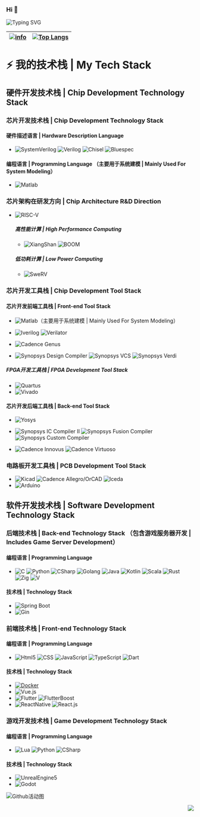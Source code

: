 ### Hi 👋

![Typing SVG](https://readme-typing-svg.demolab.com/?lines=没有人耻笑你，而是你自己磨灭目标。不要把目标定得太高，太高近乎妄想。——摩尔根（1933年诺贝尔生理学或医学奖得主）;凡我不能创造的，我就不能理解。——理查德·费曼;注意你的思想，因为它将变成你的言辞。;注意你的言辞，因为它将变成你的行动。;注意你的行动，因为它将变成你的习惯。;注意你的习惯，因为它将变成你的性格。;注意你的性格，因为它们将决定你的命运。;我们想的是什么，就会成为什么样的人。——玛格丽特·希尔达·撒切尔（英国第49任首相）)

|[![info](https://github-readme-stats.vercel.app/api?username=elllusion&show_icons=true&theme=radical)]()|[![Top Langs](https://github-readme-stats.vercel.app/api/top-langs/?username=elllusion&layout=compact&theme=radical&langs_count=8)]()|
|  ----  | ----  |

# ⚡ 我的技术栈 | My Tech Stack 

## 硬件开发技术栈 | Chip Development Technology Stack
### 芯片开发技术栈 | Chip Development Technology Stack
#### 硬件描述语言 | Hardware Description Language
* ![SystemVerilog](https://img.shields.io/badge/-SystemVerilog-CAD09D?logo=systemverilog&logoColor=ffffff) ![Verilog](https://img.shields.io/badge/-Verilog-8985F0?logo=verilog&logoColor=ffffff) ![Chisel](https://img.shields.io/badge/-Chisel-2D3E77?logo=chisel&logoColor=ffffff) ![Bluespec](https://img.shields.io/badge/-Bluespec-2030A0?logo=bluespec&logoColor=ffffff)
#### 编程语言 | Programming Language （主要用于系统建模 | Mainly Used For System Modeling）
* ![Matlab](https://img.shields.io/badge/-Matlab-8985F0?logo=matlab&logoColor=ffffff)

### 芯片架构在研发方向 | Chip Architecture R&D Direction
* ![RISC-V](https://img.shields.io/badge/-RISC--V-2030A0.svg)
  ##### 高性能计算 | High Performance Computing
  * ![XiangShan](https://img.shields.io/badge/-XiangShan-2030A0.svg) ![BOOM](https://img.shields.io/badge/-BOOM-2030A0.svg)
  ##### 低功耗计算 | Low Power Computing
  * ![SweRV](https://img.shields.io/badge/-SweRV-2030A0.svg)

### 芯片开发工具栈 | Chip Development Tool Stack

#### 芯片开发前端工具栈 | Front-end Tool Stack

* ![Matlab](https://img.shields.io/badge/-Matlab-8985F0.svg)（主要用于系统建模 | Mainly Used For System Modeling）

* ![Iverilog](https://img.shields.io/badge/-iverilog-F73345.svg) ![Verilator](https://img.shields.io/badge/-Verilator-0184C1.svg)

* ![Cadence Genus](https://img.shields.io/badge/-Cadence%20Genus-EE0040.svg)

* ![Synopsys Design Compiler](https://img.shields.io/badge/-Synopsys%20Design%20Compiler-C637FA.svg) ![Synopsys VCS](https://img.shields.io/badge/-Synopsys%20VCS-C637FA.svg) ![Synopsys Verdi](https://img.shields.io/badge/-Synopsys%20Verdi-C637FA.svg)
  
##### FPGA开发工具栈 | FPGA Development Tool Stack
* ![Quartus](https://img.shields.io/badge/-Quartus-blue.svg?logo=intel&logoColor=ffffff)
* ![Vivado](https://img.shields.io/badge/-Vivado-FF1010.svg?logo=xilinx&logoColor=ffffff)

#### 芯片开发后端工具栈 | Back-end Tool Stack
* ![Yosys](https://img.shields.io/badge/-Yosys-blue.svg?logo=intel&logoColor=ffffff) 

* ![Synopsys IC Compiler II](https://img.shields.io/badge/-Synopsys%20IC%20Compiler%20II-C637FA.svg) ![Synopsys Fusion Compiler](https://img.shields.io/badge/-Synopsys%20Fusion%20Compiler-C637FA.svg) ![Synopsys Custom Compiler](https://img.shields.io/badge/-Synopsys%20Custom%20Compiler-C637FA.svg) 

* ![Cadence Innovus](https://img.shields.io/badge/-Cadence%20Innovus-EE0040.svg) ![Cadence Virtuoso](https://img.shields.io/badge/-Cadence%20Virtuoso-EE0040.svg) 

### 电路板开发工具栈 | PCB Development Tool Stack
*  ![Kicad](https://img.shields.io/badge/-Kicad-5070F0.svg) ![Cadence Allegro/OrCAD](https://img.shields.io/badge/-Cadence%20Allegro/OrCAD-EE0040.svg) ![lceda](https://img.shields.io/badge/-立创EDA-5070F0.svg)
*  ![Arduino](https://img.shields.io/badge/-Arduino-00979D.svg?logo=arduino&logoColor=ffffff) 

## 软件开发技术栈 | Software Development Technology Stack

### 后端技术栈 | Back-end Technology Stack （包含游戏服务器开发 | Includes Game Server Development）
#### 编程语言 | Programming Language
* ![C](https://img.shields.io/badge/-C/C++-red?logo=c&logoColor=ffffff) ![Python](https://img.shields.io/badge/-Python-3776AB?logo=python&logoColor=ffffff) ![CSharp](https://img.shields.io/badge/-Csharp-239120?logo=csharp&logoColor=ffffff) ![Golang](https://img.shields.io/badge/-Go-2030A0?logo=golang&logoColor=ffffff) ![Java](https://img.shields.io/badge/-Java-2030A0?logo=java&logoColor=ffffff) ![Kotlin](https://img.shields.io/badge/-Kotlin-E93035?logo=kotlin&logoColor=ffffff) ![Scala](https://img.shields.io/badge/-Scala-E93035?logo=scala&logoColor=ffffff) ![Rust](https://img.shields.io/badge/-Rust-E93035?logo=rust&logoColor=ffffff) ![Zig](https://img.shields.io/badge/-Zig-E93035?logo=zig&logoColor=ffffffg) ![V](https://img.shields.io/badge/-V-E93035?logo=v&logoColor=ffffff)

#### 技术栈 | Technology Stack
* ![Spring Boot](https://img.shields.io/badge/-Spring%20Boot-2030A0.svg)
* ![Gin](https://img.shields.io/badge/-Gin-2030A0.svg)

### 前端技术栈 | Front-end Technology Stack
#### 编程语言 | Programming Language
* ![Html5](https://img.shields.io/badge/-Html5-2030A0?logo=html5&logoColor=ffffff) ![CSS](https://img.shields.io/badge/-CSS-2030A0?logo=css&logoColor=ffffff) ![JavaScript](https://img.shields.io/badge/-JavaScript-2030A0?logo=javascript&logoColor=ffffff) ![TypeScript](https://img.shields.io/badge/-TypeScript-2030A0?logo=typescript&logoColor=ffffff) ![Dart](https://img.shields.io/badge/-Dart-2030A0?logo=dart&logoColor=ffffff)

#### 技术栈 | Technology Stack
* [![Docker](https://img.shields.io/badge/-Docker-black?style=flat&logo=docker&link=https://github.com/elllusion)](https://github.com/elllusion)
* ![Vue.js](https://img.shields.io/badge/-Vue.js-2030A0.svg)
* ![Flutter](https://img.shields.io/badge/-Flutter-2030A0.svg) ![FlutterBoost](https://img.shields.io/badge/-FlutterBoost-2030A0.svg)
* ![ReactNative](https://img.shields.io/badge/-ReactNative-2030A0.svg) ![React.js](https://img.shields.io/badge/-React.js-2030A0.svg)

### 游戏开发技术栈 | Game Development Technology Stack
#### 编程语言 | Programming Language
* ![Lua](https://img.shields.io/badge/-Lua-2030A0.svg) ![Python](https://img.shields.io/badge/-Python-3776AB?logo=python&logoColor=ffffff) ![CSharp](https://img.shields.io/badge/-Csharp-239120?logo=csharp&logoColor=ffffff)
  
#### 技术栈 | Technology Stack
* ![UnrealEngine5](https://img.shields.io/badge/-UnrealEngine-2030A0.svg)
* ![Godot](https://img.shields.io/badge/-Godot-2030A0.svg)

![Github活动图](https://github-readme-activity-graph.vercel.app/graph?username=elllusion&theme=dracula)

<img align="right" src="https://komarev.com/ghpvc/?username=elllusion&color=green">
<!--
**elllusion/elllusion** is a ✨ _special_ ✨ repository because its `README.md` (this file) appears on your GitHub profile.

Here are some ideas to get you started:

- 🔭 I’m currently working on ...
- 🌱 I’m currently learning ...
- 👯 I’m looking to collaborate on ...
- 🤔 I’m looking for help with ...
- 💬 Ask me about ...
- 📫 How to reach me: ...
- 😄 Pronouns: ...
- ⚡ Fun fact: ...
-->
